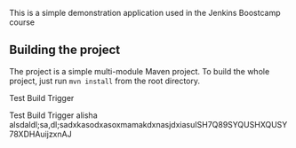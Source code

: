 This is a simple demonstration application used in the Jenkins Boostcamp course

## Building the project

The project is a simple multi-module Maven project. To build the whole project, just run `mvn install` from the root directory.

Test Build Trigger

Test Build Trigger
alisha
alsdaldl;sa,dl;sadxkasodxasoxmamakdxnasjdxiasuISH7Q89SYQUSHXQUSY78XDHAuijzxnAJ
